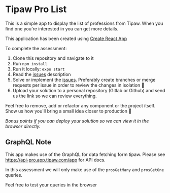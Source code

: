 # Tipaw Pro List

This is a simple app to display the list of professions from Tipaw. When you find one you're interested in you can get more details.

This application has been created using [Create React App](https://github.com/facebook/create-react-app)

To complete the assessment:

1. Clone this repository and navigate to it
2. Run `npm install`
3. Run it locally: `expo start`
4. Read the [issues](./issues) description
5. Solve or implement the [issues](./issues). Preferably create branches or merge requests per issue in order to review the changes in isolation 🙂
6. Upload your solution to a personal repository (Gitlab or Github) and send us the link so we can review everything.

Feel free to remove, add or refactor any component or the project itself. Show us how you'll bring a small idea closer to production 💪

*Bonus points if you can deploy your solution so we can view it in the browser directly.*

## GraphQL Note

This app makes use of the GraphQL for data fetching form tipaw. Please see https://api-pro.app.tipaw.com/app for API docs.

In this assessment we will only make use of the `prosGetMany` and `prosGetOne` queries.

Feel free to test your queries in the browser
